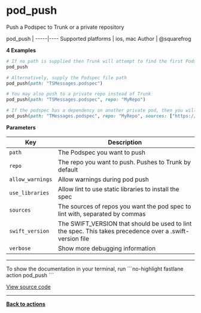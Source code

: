 # pod_push


Push a Podspec to Trunk or a private repository







pod_push |
-----|----
Supported platforms | ios, mac
Author | @squarefrog



**4 Examples**

```ruby
# If no path is supplied then Trunk will attempt to find the first Podspec in the current directory.
pod_push
```

```ruby
# Alternatively, supply the Podspec file path
pod_push(path: "TSMessages.podspec")
```

```ruby
# You may also push to a private repo instead of Trunk
pod_push(path: "TSMessages.podspec", repo: "MyRepo")
```

```ruby
# If the podspec has a dependency on another private pod, then you will have to supply the sources you want the podspec to lint with for pod_push to succeed. Read more here - https://github.com/CocoaPods/CocoaPods/issues/2543.
pod_push(path: "TMessages.podspec", repo: "MyRepo", sources: ["https://github.com/MyGithubPage/Specs", "https://github.com/CocoaPods/Specs"])
```





**Parameters**

Key | Description
----|------------
  `path` | The Podspec you want to push
  `repo` | The repo you want to push. Pushes to Trunk by default
  `allow_warnings` | Allow warnings during pod push
  `use_libraries` | Allow lint to use static libraries to install the spec
  `sources` | The sources of repos you want the pod spec to lint with, separated by commas
  `swift_version` | The SWIFT_VERSION that should be used to lint the spec. This takes precedence over a .swift-version file
  `verbose` | Show more debugging information




<hr />
To show the documentation in your terminal, run
```no-highlight
fastlane action pod_push
```

<a href="https://github.com/fastlane/fastlane/blob/master/fastlane/lib/fastlane/actions/pod_push.rb" target="_blank">View source code</a>

<hr />

<a href="/actions"><b>Back to actions</b></a>
